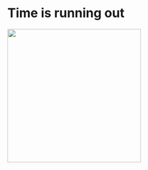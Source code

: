 # Time is running out

<img src = "https://i.ibb.co/Cn2W2Wk/2019-03-14-3-24-22.png" width = "300px">
